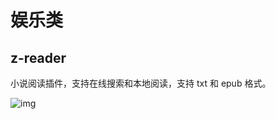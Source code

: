 # 娱乐类

## z-reader

小说阅读插件，支持在线搜索和本地阅读，支持 txt 和 epub 格式。

![img](https://p3-juejin.byteimg.com/tos-cn-i-k3u1fbpfcp/472115b925b84d46b2ad7199727c1265~tplv-k3u1fbpfcp-zoom-in-crop-mark:3024:0:0:0.awebp?)
